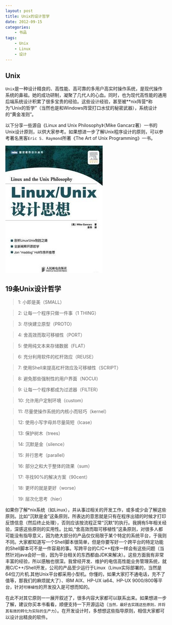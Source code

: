 ```yaml
---
layout: post
title: Unix的设计哲学
date: 2012-09-15
categories:
    - 书品
tags:
    - Unix
    - Linux
    - 设计
---
```

## Unix

`Unix`是一种设计精良的、高性能、高可靠的多用户高实时操作系统，是现代操作系统的鼻祖。她的成功研制，凝聚了几代人的心血。同时，也为现代高性能的通用后端系统设计积累了很多宝贵的经验。这些设计经验，甚至被*\*nix阵营*称为“Unix的哲学”（当然也是和Windows阵营打口水仗的秘密武器），系统设计的“黄金准则”。

以下分享一些源自《Linux and Unix Philosophy》（Mike Gancarz著）一书的Unix设计原则，以供大家参考。如果想进一步了解Unix程序设计的原则，可以参考著名黑客`Eric S. Raymond`所著《The Art of Unix Programming》一书。

![Linux and Unix Philosophy](/img/book_covers/Linux_and_Unix_Philosophy.jpg)

## 19条Unix设计哲学

> <span class="badge badge-warning">1</span>: 小即是美（SMALL）

> <span class="badge badge-warning">2</span>: 让每一个程序只做一件事（1 THING）

> <span class="badge badge-warning">3</span>: 尽快建立原型（PROTO）

> <span class="badge badge-warning">4</span>: 舍高效而取可移植性（PORT）

> <span class="badge badge-warning">5</span>: 使用纯文本来存储数据（FLAT）

> <span class="badge badge-warning">6</span>: 充分利用软件的杠杆效应（REUSE）

> <span class="badge badge-warning">7</span>: 使用Shell来提高杠杆效应及可移植性（SCRIPT）

> <span class="badge badge-warning">8</span>: 避免那些强制性的用户界面（NOCUI）

> <span class="badge badge-warning">9</span>: 让每一个程序都成为过滤器（FILTER）

> <span class="badge badge-warning">10</span>: 允许用户定制环境（custom）

> <span class="badge badge-warning">11</span>: 尽量使操作系统的内核小而轻巧（kernel）

> <span class="badge badge-warning">12</span>: 使用小写字母并尽量简短（lcase）

> <span class="badge badge-warning">13</span>: 保护树木（trees）

> <span class="badge badge-warning">14</span>: 沉默是金（silence）

> <span class="badge badge-warning">15</span>: 并行思考（parallel）

> <span class="badge badge-warning">16</span>: 部分之和大于整体的效果（sum）

> <span class="badge badge-warning">17</span>: 寻找90%的解决方案（90cent）

> <span class="badge badge-warning">18</span>: 更坏的就是更好（worse）

> <span class="badge badge-warning">19</span>: 层次化思考（hier）

如果你了解*nix系统（如Linux），并从事过相关的开发工作，或多或少会了解这些原则。比如“沉默是金”这条原则，所表达的意思就是只有在程序出错的时候才打印反馈信息（然后终止处理），否则应该按流程正常“沉默”的执行。我拥有5年相关经验，深感这些原则的实用性。比如,“舍高效而取可移植性”这条原则，对很多人都可能没有指导意义，因为绝大部分的产品仅仅局限于某个特定的系统平台，于我则不同。大家都知道写一个Shell脚本很简单，但是你要写好一个跨平台的特定功能的Shell脚本可不是一件容易的事。写跨平台的C/C++程序一样会有这些问题（当然针对java会好一些，因为平台相关的东西都由JDK来解决）。这些方面我有非常丰富的经验，所以感触也很深。我曾经开发、维护的电信高性能业务管理系统，就用C/C++/Shell开发，公司的产品至少运行于Linux（Linux实际部署的，当然是64位刀片机.其他Unix平台都采用小型机。你懂的，如果大家打不通电话，充不了值等，那我们的麻烦就大了）、IBM AIX、HP-UX ia64、HP-UX 9000/800等平台，针对`可移植性`的开发投入是可想而知的。

在此不对其它原则一一展开叙述了，很多内容大家都可以联系出来。如果想进一步了解，建议你买本书看看，顺便支持一下开源运动（`当然，最好去实践这些原则，并将其有效的转化为实际的生产力`）。在开发设计时，多想想这些指导原则，相信大家都可以设计出精良的软件。



